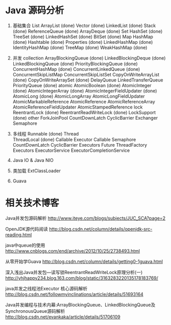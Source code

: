 Java 源码分析
===================
1. 基础集合
	List
		ArrayList (done)
		Vector  (done)
		LinkedList  (done)
		Stack  (done)
		ReferenceQueue  (done)
		ArrayDeque  (done)
	Set
		HashSet  (done)
		TreeSet  (done)
		LinkedHashSet  (done)
		BitSet  (done)
	Map
		HashMap   (done)
		Hashtable   (done)
		Properties  (done)
		LinkedHashMap  (done)
		IdentityHashMap  (done)
		TreeMap  (done)
		WeakHashMap  (done)
2. 并发
	collection
		ArrayBlockingQueue  (done)
		LinkedBlockingDeque  (done)
		LinkedBlockingQueue  (done)
		PriorityBlockingQueue (done)
		ConcurrentHashMap  (done)
		ConcurrentLinkedQueue (done)
		ConcurrentSkipListMap
		ConcurrentSkipListSet
		CopyOnWriteArrayList  (done)
		CopyOnWriteArraySet (done)
		DelayQueue
		LinkedTransferQueue
		PriorityQueue  (done)
	atomic 
		AtomicBoolean  (done)
		AtomicInteger  (done)
		AtomicIntegerArray  (done)
		AtomicIntegerFieldUpdater  (done)
		AtomicLong   (done)
		AtomicLongArray 
		AtomicLongFieldUpdater 
		AtomicMarkableReference 
		AtomicReference 
		AtomicReferenceArray 
		AtomicReferenceFieldUpdater 
		AtomicStampedReference
	lock
		ReentrantLock  (done)
		ReentrantReadWriteLock  (done)
		LockSupport (done)
	other
		ForkJoinPool
		CountDownLatch
		CyclicBarrier
		Exchanger
		Semaphore
3. 多线程
	Runnable   (done)
	Thread  
	ThreadLocal	  (done)
	Callable
	Executor
	Callable
	Semaphore
	CountDownLatch
	CyclicBarrier
	Executors
	Future
	ThreadFactory
	Executors
	ExecutorService
	ExecutorCompletionService
	
4. Java IO & Java NIO
	
5. 类加载
	ExtClassLoader

8. Guava
	

相关技术博客
================================
Java并发包源码解析
http://www.iteye.com/blogs/subjects/JUC_SCA?page=2

OpenJDK源代码阅读
http://blog.csdn.net/column/details/openjdk-src-reading.html

java中queue的使用
http://www.cnblogs.com/end/archive/2012/10/25/2738493.html

从零开始学Guava
http://blog.csdn.net/column/details/getting0-1guava.html

深入浅出Java并发包—读写锁ReentrantReadWriteLock原理分析(一)  
http://yhjhappy234.blog.163.com/blog/static/3163283220135178183769/

java并发之线程池Executor 核心源码解析
http://blog.csdn.net/followmyinclinations/article/details/51693164

Java并发编程与技术内幕:ArrayBlockingQueue、LinkedBlockingQueue及SynchronousQueue源码解析
http://blog.csdn.net/evankaka/article/details/51706109